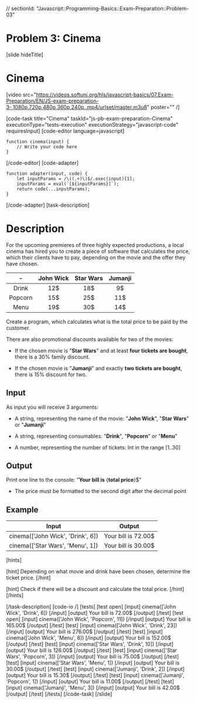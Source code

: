 // sectionId: "Javascript::Programming-Basics::Exam-Preparation::Problem-03"
# Problem 3: Cinema
[slide hideTitle]
# Cinema

[video src="https://videos.softuni.org/hls/javascript-basics/07.Exam-Preparation/EN/JS-exam-preparation-3-,1080p,720p,480p,360p,240p,.mp4/urlset/master.m3u8" poster="" /]

[code-task title="Cinema" taskId="js-pb-exam-preparation-Cinema" executionType="tests-execution" executionStrategy="javascript-code" requiresInput]
[code-editor language=javascript]
```
function cinema(input) {
	// Write your code here
}
```
[/code-editor]
[code-adapter]
```
function adapter(input, code) {
    let inputParams = /\((.+)\)$/.exec(input)[1];
    inputParams = eval(`[${inputParams}]`);
    return code(...inputParams);
}
```
[/code-adapter]
[task-description]
# Description
For the upcoming premieres of three highly expected productions, a local cinema has hired you to create a piece of software that calculates the price, which their clients have to pay, depending on the movie and the offer they have chosen.

|\- | **John Wick**      | **Star Wars** | **Jumanji**   |
|:---:    | :---:       |    :----:   |   :---:     |
| Drink | 12$ | 18$ | 9$ |
| Popcorn | 15$ | 25$ | 11$ |
| Menu | 19$ | 30$ | 14$ |

Create a program, which calculates what is the total price to be paid by the customer. 

There are also promotional discounts available for two of the movies:

- If the chosen movie is "**Star Wars**" and at least **four tickets are bought**, there is a 30\% family discount.

- If the chosen movie is "**Jumanji**" and exactly **two tickets are bought**, there is 15\% discount for two.

## Input
As input you will receive 3 arguments:

- A string, representing the name of the movie: "**John Wick**", "**Star Wars**" or "**Jumanji**"

- A string, representing consumables: "**Drink**", "**Popcorn**" or "**Menu**"

- A number, representing the number of tickets: Int in the range \[1..30\]

## Output

Print one line to the console: 
"**Your bill is** \{**total price**\}$"

* The price must be formatted to the second digit after the decimal point

## Example
| **Input** | **Output** |
| --- | --- |
|cinema(['John Wick', 'Drink', 6])| Your bill is 72.00$|
|cinema(['Star Wars', 'Menu', 1]) | Your bill is 30.00$| 


[hints]

[hint]
Depending on what movie and drink have been chosen, determine the ticket price.
[/hint]

[hint]
Check if there will be a discount and calculate the total price.
[/hint]
[/hints]

[/task-description]
[code-io /]
[tests]
[test open]
[input]
cinema(['John Wick', 'Drink', 6])
[/input]
[output]
Your bill is 72.00$
[/output]
[/test]
[test open]
[input]
cinema(['John Wick', 'Popcorn', 11])
[/input]
[output]
Your bill is 165.00$
[/output]
[/test]
[test]
[input]
cinema(['John Wick', 'Drink', 23])
[/input]
[output]
Your bill is 276.00$
[/output]
[/test]
[test]
[input]
cinema(['John Wick', 'Menu', 8])
[/input]
[output]
Your bill is 152.00$
[/output]
[/test]
[test]
[input]
cinema(['Star Wars', 'Drink', 10])
[/input]
[output]
Your bill is 126.00$
[/output]
[/test]
[test]
[input]
cinema(['Star Wars', 'Popcorn', 3])
[/input]
[output]
Your bill is 75.00$
[/output]
[/test]
[test]
[input]
cinema(['Star Wars', 'Menu', 1])
[/input]
[output]
Your bill is 30.00$
[/output]
[/test]
[test]
[input]
cinema(['Jumanji', 'Drink', 2])
[/input]
[output]
Your bill is 15.30$
[/output]
[/test]
[test]
[input]
cinema(['Jumanji', 'Popcorn', 1])
[/input]
[output]
Your bill is 11.00$
[/output]
[/test]
[test]
[input]
cinema(['Jumanji', 'Menu', 3])
[/input]
[output]
Your bill is 42.00$
[/output]
[/test]
[/tests]
[/code-task]
[/slide]

